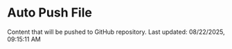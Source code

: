 # Auto Push File

Content that will be pushed to GitHub repository.
Last updated: 08/22/2025, 09:15:11 AM